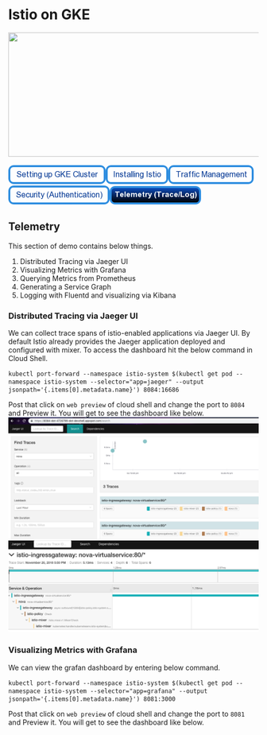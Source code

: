 # Istio on GKE

<img src="https://cdn-images-1.medium.com/max/2000/1*Z_-ulLqHoVA2jOVIEU3G5Q.png" height="250" width="1000"/>

[![Setting Up GKE Cluster](https://github.com/nikitsrj/gdg-istio/blob/master/readme/setupgke.png)](./agenda.md)[![Installing Istio](https://github.com/nikitsrj/gdg-istio/blob/master/readme/istioinstall.png)](./istio.md)[![Traffic Management](https://github.com/nikitsrj/gdg-istio/blob/master/readme/traffic.png)](./traffic.md)[![Security Authentication](https://github.com/nikitsrj/gdg-istio/blob/master/readme/authentication.png)](./security.md)[![Telemetry](https://github.com/nikitsrj/gdg-istio/blob/master/readme/enabletelemetry.png)](./telemetry.md)

## Telemetry

This section of demo contains below things.
1. Distributed Tracing via Jaeger UI
2. Visualizing Metrics with Grafana
3. Querying Metrics from Prometheus
4. Generating a Service Graph
5. Logging with Fluentd and visualizing via Kibana

### Distributed Tracing via Jaeger UI

We can collect trace spans of istio-enabled applications via Jaeger UI. By default Istio already provides the Jaeger application deployed and configured with mixer. To access the dashboard hit the below command in Cloud Shell. 

```
kubectl port-forward --namespace istio-system $(kubectl get pod --namespace istio-system --selector="app=jaeger" --output jsonpath='{.items[0].metadata.name}') 8084:16686
```

Post that click on `web preview` of cloud shell and change the port to `8084` and Preview it. You will get to see the dashboard like below.
<img src="https://github.com/nikitsrj/gdg-istio/blob/master/readme/Screenshot%202018-11-20%20at%205.55.06%20PM.png"/>
<img src="https://github.com/nikitsrj/gdg-istio/blob/master/readme/Screenshot%202018-11-20%20at%205.58.27%20PM.png"/>

### Visualizing Metrics with Grafana

We can view the grafan dashboard by entering below command.
```
kubectl port-forward --namespace istio-system $(kubectl get pod --namespace istio-system --selector="app=grafana" --output jsonpath='{.items[0].metadata.name}') 8081:3000
```
Post that click on `web preview` of cloud shell and change the port to `8081` and Preview it. You will get to see the dashboard like below.

<img src=""/>
